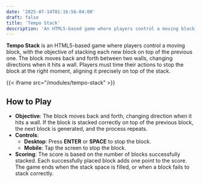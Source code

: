 ```yaml
---
date: '2025-07-14T01:16:56-04:00'
draft: false
title: 'Tempo Stack'
description: 'An HTML5-based game where players control a moving block, with the objective of stacking each new block on top of the previous one.'
---
```


**Tempo Stack** is an HTML5-based game where players control a moving block, with the objective of stacking each new block on top of the previous one. The block moves back and forth between two walls, changing directions when it hits a wall. Players must time their actions to stop the block at the right moment, aligning it precisely on top of the stack.

{{< iframe src="/modules/tempo-stack" >}}

## How to Play

- **Objective**: The block moves back and forth, changing direction when it hits a wall. If the block is stacked correctly on top of the previous block, the next block is generated, and the process repeats.
- **Controls**:
  - **Desktop**: Press **ENTER** or **SPACE** to stop the block.
  - **Mobile**: Tap the screen to stop the block.
- **Scoring**: The score is based on the number of blocks successfully stacked. Each successfully placed block adds one point to the score. The game ends when the stack space is filled, or when a block fails to stack correctly.

